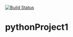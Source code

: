 [![Build Status](https://app.travis-ci.com/cristianteranv/pythonProject1.svg?branch=main)](https://app.travis-ci.com/cristianteranv/pythonProject1)
# pythonProject1
